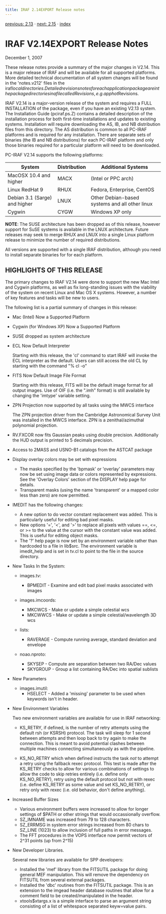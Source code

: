 ```yaml
---
title: IRAF 2.14EXPORT Release notes
---
```


[previous: 2.13](2.13) · [next: 2.15](2.15) · [index](index)

# IRAF V2.14EXPORT Release Notes

December 1, 2007

These release notes provide a summary of the major changes in V2.14.
This is a major release of IRAF and will be available for all supported
platforms.  More detailed technical documentation of all system changes
will be found in the 'notes.v212' files in the iraf$local directories.
Detailed revisions notes for each application package are in the package
directories in a file called Revisions, e.g. apphot$Revisions.

IRAF V2.14 is a major-version release of the system and requires a FULL
INSTALLATION of the package, even if you have an existing V2.13 system.
The Installation Guide (pciraf.ps.Z) contains a detailed description of
the installation process for both first-time installations and updates
to existing systems.  Installation will require downloading the AS, IB,
and NB distribution files from this directory.  The AS distribution is
common to all PC-IRAF platforms and is required for any installation.
There are separate sets of binaries (the IB and NB distributions) for
each PC-IRAF platform and only those binaries required for a particular
platform will need to be downloaded.

PC-IRAF V2.14 supports the following platforms:

System                       | Distribution |  Additional Systems
-----------------------------|--------------|--------------------------
MacOSX 10.4 and higher       | MACX         |   (Intel or PPC arch)
Linux RedHat 9               | RHUX         |  Fedora, Enterprise, CentOS
Debian 3.1 (Sarge) and higher| LNUX         |  Other Debian-based systems and all other linux
Cygwin                       | CYGW         |  Windows XP only

**NOTE**: The SUSE architecture has been dropped as of this release,
however support for SuSE systems is available in the LNUX
architecture.  Future releases may seek to merge RHUX and LNUX into a
single Linux platform release to minimize the number of required
distributions.

All versions are supported with a single IRAF distribution, although you
need to install separate binaries for for each platform.

## HIGHLIGHTS OF THIS RELEASE

The primary changes to IRAF V2.14 were done to support the new Mac Intel
and Cygwin platforms, as well as fix long-standing issues with the viability
of the system on recent Linux and Mac OS X systems.  However, a number of
key features and tasks will be new to users.

The following list is a partial summary of changes in this release:

* Mac (Intel) Now a Supported Platform

* Cygwin (for Windows XP) Now a Supported Platform

* SUSE dropped as system architecture

* ECL Now Default Interpreter

  Starting with this release, the 'cl' command to start IRAF will
  invoke the ECL interpreter as the default.  Users can still access
  the old CL by starting with the command "% cl -o"

* FITS Now Default Image File Format

  Starting with this release, FITS will be the default image format
  for all output images.  Use of OIF (i.e. the ".imh" format) is
  still available by changing the 'imtype' variable setting.

* ZPN Projection now supported by all tasks using the MWCS interface 

  The ZPN projection driver from the Cambridge Astronomical Survey
  Unit was installed in the MWCS interface.  ZPN is a zenithal/azimuthal
  polynomial projection.

* RV.FXCOR now fits Gaussian peaks using double precision.  Additionally
  the HJD output is printed to 5 decimals precision.

* Access to 2MASS and USNO-B1 catalogs from the ASTCAT package

* Display overlay colors may be set with expressions
  - The masks specified by the 'bpmask' or 'overlay' parameters may now
    be set using image data or colors represented by expressions.  See
    the 'Overlay Colors' section of the DISPLAY help page for details.
  - Transparent masks (using the name 'transparent' or a mapped color
    less than zero) are now permitted.

* IMEDIT has the following changes:
  - A new option to do vector constant replacement was added.  This
    is particularly useful for editing bad pixel masks.
  - New options '=', '<', and '>' to replace all pixels with values
    ==, <=, or >= to the value at the cursor with the constant value
    was added.  This is useful for editing object masks.
  - The '?' help page is now set by an environment variable rather 
    than hardcoded to a file in lib$src.  The environment variable
    is imedit_help and is set in tv.cl to point to the file in the
    source directory.

* New Tasks In the System:

  - images.tv:
      + BPMEDIT - Examine and edit bad pixel masks associated with images

  - images.imcoords:
      + MKCWCS - Make or update a simple celestial wcs
      + MKCWWCS - Make or update a simple celestial/wavelength 3D wcs

  - lists:
      + RAVERAGE - Compute running average, standard deviation and envelope

  - noao.nproto:
      + SKYSEP - Compute are separation between two RA/Dec values
      + SKYGROUP - Group a list containing RA/Dec into spatial sublists

* New Parameters

  - images.imutil:
      + HSELECT - Added a 'missing' parameter to be used when keywords
        isn't in header.


* New Environment Variables

  Two new environment variables are available for use in IRAF networking:

  - KS_RETRY, if defined, is the number of retry attempts using 
    the default rsh (or KSRSH) protocol.  The task will sleep 
    for 1 second between attempts and then loop back to try 
    again to make the connection. This is meant to avoid potential 
    clashes between multiple machines connecting simultaneously 
    as with the pipeline.

  - KS_NO_RETRY which when defined instructs the task *not* to 
    attempt a retry using the fallback rexec protocol.  This test
    is made after the KS_RETRY checks to allow for various 
    combinations of settings to allow the code to skip retries
    entirely (i.e. define only KS_NO_RETRY), retry using the 
    default protocol but not with rexec (i.e. define KS_RETRY 
    as some value and set KS_NO_RETRY), or retry only with rexec
    (i.e. old behavior, don't define anything).

* Increased Buffer Sizes
  - Various environment buffers were increased to allow for longer
    settings of $PATH or other strings that would occassionally
    overflow.
  - SZ_IMNAME was increased from 79 to 128 characters.
  - SZ_ERRMSG in system error strings increased from 80 chars to
    SZ_LINE (1023) to allow inclusion of full paths in error messages.
  - The FFT procedures in the VOPS interface now permit vectors of
    2^31 points (up from 2^15)

* New Developer Libraries.  

  Several new libraries are available for SPP developers:
  - Installed the 'mef' library from the FITSUTIL package for doing
    general MEF manipulation.  This will remove the dependency on 
    FITSUTIL from several external packages.
  - Installed the 'dbc' routines from the FITSUTIL package.  This 
    is an extension to the imgead header database routines that 
    allow for a comment field to be created/manipulated in the 
    header.
  - xtools$xtargs.x is a simple interface to parse an argument 
    string consisting of a list of whitespace separated keyw=value
    pairs.


